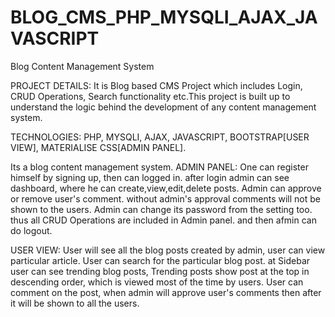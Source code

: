 # BLOG_CMS_PHP_MYSQLI_AJAX_JAVASCRIPT

Blog Content Management System

PROJECT DETAILS: It is Blog based CMS Project which includes Login, CRUD Operations, Search functionality etc.This project is built up to understand the logic behind the development of any content management system.

TECHNOLOGIES: PHP, MYSQLI, AJAX, JAVASCRIPT, BOOTSTRAP[USER VIEW], MATERIALISE CSS[ADMIN PANEL].

Its a blog content management system.
ADMIN PANEL: One can register himself by signing up, then can logged in. after login admin can see dashboard, where he can create,view,edit,delete posts. 
Admin can approve or remove user's comment. without admin's approval comments will not be shown to the users.
Admin can change its password from the setting too. thus all CRUD Operations are included in Admin panel. and then afmin can do logout.

USER VIEW: User will see all the blog posts created by admin, user can view particular article.
User can search for the particular blog post. at Sidebar user can see trending blog posts, Trending posts show post at the top in descending order,
which is viewed most of the time by users. 
User can comment on the post, when admin will approve user's comments then after it will be shown to all the users.

